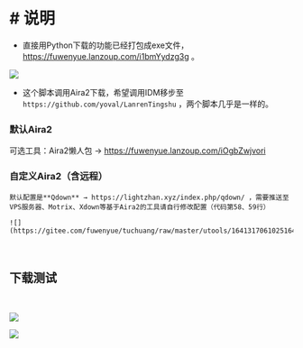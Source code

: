 # # 说明

- 直接用Python下载的功能已经打包成exe文件，https://fuwenyue.lanzoup.com/i1bmYydzg3g 。

![](https://gitee.com/fuwenyue/tuchuang/raw/master/utools/16413212479461641321247929.png)

- 这个脚本调用Aira2下载，希望调用IDM移步至`https://github.com/yoval/LanrenTingshu` ，两个脚本几乎是一样的。

### 默认Aira2

  可选工具：Aira2懒人包 → https://fuwenyue.lanzoup.com/iOgbZwjvori

### 自定义Aira2（含远程）


    默认配置是**Qdown** → https://lightzhan.xyz/index.php/qdown/ ，需要推送至VPS服务器、Motrix、Xdown等基于Aira2的工具请自行修改配置（代码第58、59行）

    ![](https://gitee.com/fuwenyue/tuchuang/raw/master/utools/16413170610251641316228362.png)


<br/>

## 下载测试

<br/>

![](https://gitee.com/fuwenyue/tuchuang/raw/master/utools/16413151092241641315109208.png)

![](https://gitee.com/fuwenyue/tuchuang/raw/master/utools/16413151092241641315109208.png)
